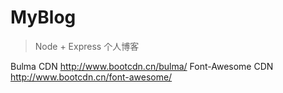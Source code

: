# MyBlog

> Node + Express 个人博客

Bulma CDN           http://www.bootcdn.cn/bulma/
Font-Awesome CDN    http://www.bootcdn.cn/font-awesome/